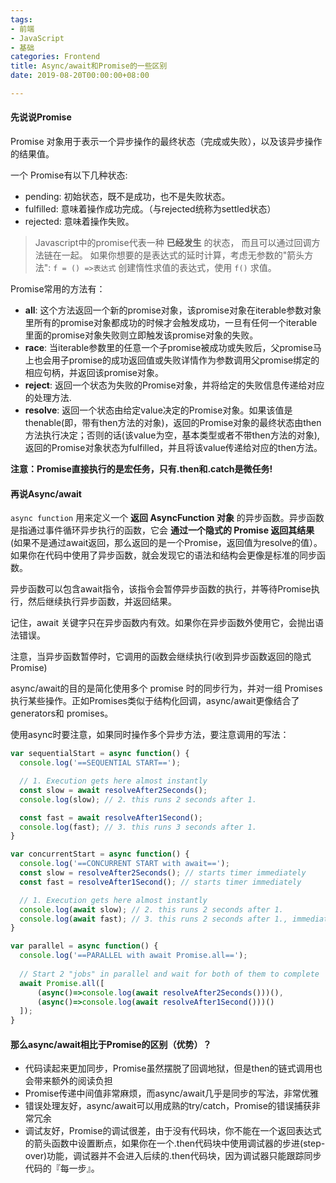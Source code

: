 ```yaml
---
tags:
- 前端
- JavaScript
- 基础
categories: Frontend
title: Async/await和Promise的一些区别
date: 2019-08-20T00:00:00+08:00

---
```

#### 先说说Promise

Promise 对象用于表示一个异步操作的最终状态（完成或失败），以及该异步操作的结果值。

一个 Promise有以下几种状态:
* pending: 初始状态，既不是成功，也不是失败状态。
* fulfilled: 意味着操作成功完成。（与rejected统称为settled状态）
* rejected: 意味着操作失败。

>  Javascript中的promise代表一种 __已经发生__ 的状态， 而且可以通过回调方法链在一起。 如果你想要的是表达式的延时计算，考虑无参数的"箭头方法":  `f = () =>表达式` 创建惰性求值的表达式，使用 `f()` 求值。

Promise常用的方法有：
- __all__: 这个方法返回一个新的promise对象，该promise对象在iterable参数对象里所有的promise对象都成功的时候才会触发成功，一旦有任何一个iterable里面的promise对象失败则立即触发该promise对象的失败。
- __race__: 当iterable参数里的任意一个子promise被成功或失败后，父promise马上也会用子promise的成功返回值或失败详情作为参数调用父promise绑定的相应句柄，并返回该promise对象。
- __reject__: 返回一个状态为失败的Promise对象，并将给定的失败信息传递给对应的处理方法.
- __resolve__: 返回一个状态由给定value决定的Promise对象。如果该值是thenable(即，带有then方法的对象)，返回的Promise对象的最终状态由then方法执行决定；否则的话(该value为空，基本类型或者不带then方法的对象),返回的Promise对象状态为fulfilled，并且将该value传递给对应的then方法。

__注意：Promise直接执行的是宏任务，只有.then和.catch是微任务!__

#### 再说Async/await
`async function` 用来定义一个 __返回 AsyncFunction 对象__ 的异步函数。异步函数是指通过事件循环异步执行的函数，它会 __通过一个隐式的 Promise 返回其结果__ (如果不是通过await返回，那么返回的是一个Promise，返回值为resolve的值）。如果你在代码中使用了异步函数，就会发现它的语法和结构会更像是标准的同步函数。

异步函数可以包含await指令，该指令会暂停异步函数的执行，并等待Promise执行，然后继续执行异步函数，并返回结果。

记住，await 关键字只在异步函数内有效。如果你在异步函数外使用它，会抛出语法错误。

注意，当异步函数暂停时，它调用的函数会继续执行(收到异步函数返回的隐式Promise)

async/await的目的是简化使用多个 promise 时的同步行为，并对一组 Promises执行某些操作。正如Promises类似于结构化回调，async/await更像结合了generators和 promises。

使用async时要注意，如果同时操作多个异步方法，要注意调用的写法：
```javascript
var sequentialStart = async function() {
  console.log('==SEQUENTIAL START==');

  // 1. Execution gets here almost instantly
  const slow = await resolveAfter2Seconds();
  console.log(slow); // 2. this runs 2 seconds after 1.

  const fast = await resolveAfter1Second();
  console.log(fast); // 3. this runs 3 seconds after 1.
}

var concurrentStart = async function() {
  console.log('==CONCURRENT START with await==');
  const slow = resolveAfter2Seconds(); // starts timer immediately
  const fast = resolveAfter1Second(); // starts timer immediately

  // 1. Execution gets here almost instantly
  console.log(await slow); // 2. this runs 2 seconds after 1.
  console.log(await fast); // 3. this runs 2 seconds after 1., immediately after 2., since fast is already resolved
}

var parallel = async function() {
  console.log('==PARALLEL with await Promise.all==');
  
  // Start 2 "jobs" in parallel and wait for both of them to complete
  await Promise.all([
      (async()=>console.log(await resolveAfter2Seconds()))(),
      (async()=>console.log(await resolveAfter1Second()))()
  ]);
}
```
#### 那么async/await相比于Promise的区别（优势）？
- 代码读起来更加同步，Promise虽然摆脱了回调地狱，但是then的链式调用也会带来额外的阅读负担
- Promise传递中间值非常麻烦，而async/await几乎是同步的写法，非常优雅
- 错误处理友好，async/await可以用成熟的try/catch，Promise的错误捕获非常冗余
- 调试友好，Promise的调试很差，由于没有代码块，你不能在一个返回表达式的箭头函数中设置断点，如果你在一个.then代码块中使用调试器的步进(step-over)功能，调试器并不会进入后续的.then代码块，因为调试器只能跟踪同步代码的『每一步』。